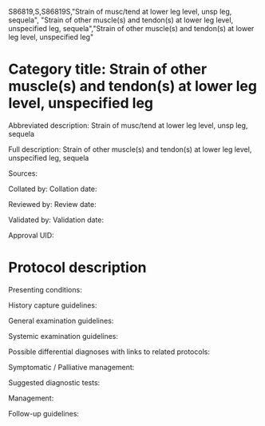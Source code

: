 S86819,S,S86819S,"Strain of musc/tend at lower leg level, unsp leg, sequela", "Strain of other muscle(s) and tendon(s) at lower leg level, unspecified leg, sequela","Strain of other muscle(s) and tendon(s) at lower leg level, unspecified leg"
# Category title: Strain of other muscle(s) and tendon(s) at lower leg level, unspecified leg

Abbreviated description: Strain of musc/tend at lower leg level, unsp leg, sequela

Full description: Strain of other muscle(s) and tendon(s) at lower leg level, unspecified leg, sequela

Sources:

Collated by:
Collation date:

Reviewed by:
Review date:

Validated by:
Validation date:

Approval UID:

# Protocol description

Presenting conditions:

History capture guidelines:

General examination guidelines:

Systemic examination guidelines:

Possible differential diagnoses with links to related protocols:

Symptomatic / Palliative management:

Suggested diagnostic tests:

Management:

Follow-up guidelines:
